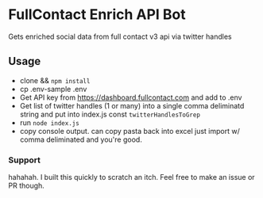 # FullContact Enrich API Bot

Gets enriched social data from full contact v3 api via twitter handles

## Usage
- clone && `npm install`
- cp .env-sample .env
- Get API key from https://dashboard.fullcontact.com and add to .env
- Get list of twitter handles (1 or many) into a single comma deliminatd string and put into index.js const `twitterHandlesToGrep`
- run `node index.js`
- copy console output. can copy pasta back into excel just import w/ comma deliminated and you're good.

### Support
hahahah. I built this quickly to scratch an itch. Feel free to make an issue or PR though.
